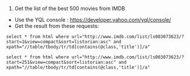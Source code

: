 1. Get the list of the best 500 movies from IMDB  

- Use the YQL console : https://developer.yahoo.com/yql/console/  
- Get the result from these requests:  

```
select * from html where url="http://www.imdb.com/list/ls003073623/?start=1&view=compact&sort=listorian:asc" and xpath="//table/tbody/tr/td[contains(@class,'title')]/a"  
```  

```
select * from html where url="http://www.imdb.com/list/ls003073623/?start=251&view=compact&sort=listorian:asc" and xpath="//table/tbody/tr/td[contains(@class,'title')]/a"
```

